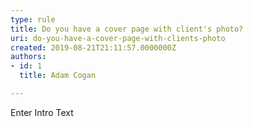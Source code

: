 ```yaml
---
type: rule
title: ​Do you have a cover page with client's photo?
uri: do-you-have-a-cover-page-with-clients-photo
created: 2019-08-21T21:11:57.0000000Z
authors:
- id: 1
  title: Adam Cogan

---
```




<span class='intro'> Enter Intro Text </span>




